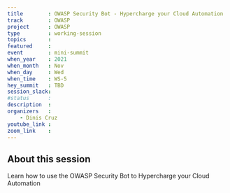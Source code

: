 ```yaml
---
title        : OWASP Security Bot - Hypercharge your Cloud Automation
track        : OWASP
project      : OWASP
type         : working-session
topics       :
featured     :
event        : mini-summit
when_year    : 2021
when_month   : Nov
when_day     : Wed
when_time    : WS-5
hey_summit   : TBD
session_slack:
#status      : 
description  :
organizers   :
    - Dinis Cruz        
youtube_link : 
zoom_link    : 
---
```


## About this session
Learn how to use the OWASP Security Bot to Hypercharge your Cloud Automation